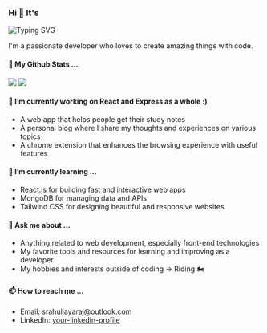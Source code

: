### Hi 👋 It's
<img src="https://readme-typing-svg.demolab.com?font=Fira+Code&pause=1000&color=006AFF&width=435&lines=RahulRST" alt="Typing SVG" />

I'm a passionate developer who loves to create amazing things with code.

#### 🎫 My Github Stats ...

<img src="https://github-readme-stats.vercel.app/api?username=RahulRST&count_private=true&hide=contribs,prs,issues&show_icons=true&hide_border=true&theme=transparent" />
<img src="https://streak-stats.demolab.com/?user=RahulRST&theme=transparent&hide_border=true" />


#### 🔭 I’m currently working on React and Express as a whole :)

- A web app that helps people get their study notes 
- A personal blog where I share my thoughts and experiences on various topics
- A chrome extension that enhances the browsing experience with useful features

#### 🌱 I’m currently learning ...

- React.js for building fast and interactive web apps
- MongoDB for managing data and APIs
- Tailwind CSS for designing beautiful and responsive websites

#### 💬 Ask me about ...

- Anything related to web development, especially front-end technologies
- My favorite tools and resources for learning and improving as a developer
- My hobbies and interests outside of coding -> Riding 🏍️


#### 📫 How to reach me ...

- Email: [srahuljayaraj@outlook.com](mailto:srahuljayaraj@outlook.com)
- LinkedIn: [your-linkedin-profile](https://www.linkedin.com/in/rahulrst/)

<!--
- Twitter: [@your-twitter-handle](https://twitter.com/your-twitter-handle)
-->
